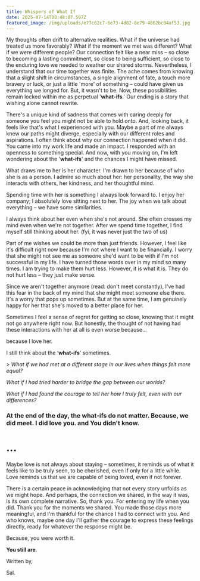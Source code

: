 ```yaml
---
title: Whispers of What If
date: 2025-07-14T08:48:07.597Z
featured_image: /img/uploads/e77c62c7-6e73-4d82-8e79-4862bc04af53.jpg
---
```

My thoughts often drift to alternative realities. What if the universe had treated us more favorably? What if the moment we met was different? What if we were different people? Our connection felt like a near miss – so close to becoming a lasting commitment, so close to being sufficient, so close to the enduring love we needed to weather our shared storms. Nevertheless, I understand that our time together was finite. The ache comes from knowing that a slight shift in circumstances, a single alignment of fate, a touch more bravery or luck, or just a little 'more' of something – could have given us everything we longed for. But, it wasn't to be. Now, these possibilities remain locked within me as perpetual '**what-ifs**.' Our ending is a story that wishing alone cannot rewrite.

There's a unique kind of sadness that comes with caring deeply for someone you feel you might not be able to hold onto. And, looking back, it feels like that's what I experienced with you. Maybe a part of me always knew our paths might diverge, especially with our different roles and aspirations. I often think about why our connection happened when it did. You came into my work life and made an impact. I responded with an openness to something special. And now, with you moving on, I'm left wondering about the '**what-ifs**' and the chances I might have missed.

What draws me to her is her character. I'm drawn to her because of who she is as a person. I admire so much about her: her personality, the way she interacts with others, her kindness, and her thoughtful mind.

Spending time with her is something I always look forward to. I enjoy her company; I absolutely love sitting next to her. The joy when we talk about everything – we have some similarities.

I always think about her even when she's not around. She often crosses my mind even when we're not together. After we spend time together, I find myself still thinking about her. (fyi, it was never just the two of us)

Part of me wishes we could be more than just friends. However, I feel like it's difficult right now because I'm not where I want to be financially. I worry that she might not see me as someone she'd want to be with if I'm not successful in my life. I have turned those words over in my mind so many times. I am trying to make them hurt less. However, it is what it is. They do not hurt less – they just make sense.

Since we aren't together anymore (read: don't meet constantly), I've had this fear in the back of my mind that she might meet someone else there. It's a worry that pops up sometimes. But at the same time, I am genuinely happy for her that she's moved to a better place for her.

Sometimes I feel a sense of regret for getting so close, knowing that it might not go anywhere right now. But honestly, the thought of not having had these interactions with her at all is even worse because... 

because I love her.



I still think about the ‘**what-ifs**’ sometimes.

*\> What if we had met at a different stage in our lives when things felt more equal?* 

*What if I had tried harder to bridge the gap between our worlds?* 

*What if I had found the courage to tell her how I truly felt, even with our differences?*

### **At the end of the day, the what-ifs do not matter. Because, we did meet. I did love you. and You didn't know.**

# ﻿**...**

Maybe love is not always about staying – sometimes, it reminds us of what it feels like to be truly seen, to be cherished, even if only for a little while. Love reminds us that we are capable of being loved, even if not forever.

There is a certain peace in acknowledging that not every story unfolds as we might hope. And perhaps, the connection we shared, in the way it was, is its own complete narrative. So, thank you. For entering my life when you did. Thank you for the moments we shared. You made those days more meaningful, and I'm thankful for the chance I had to connect with you. And who knows, maybe one day I'll gather the courage to express these feelings directly, ready for whatever the response might be. 

Because,  you were worth it. 

**You still are**.

Written by,

S﻿al.

![]()